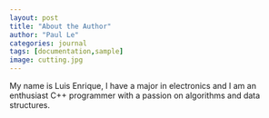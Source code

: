 ```yaml
---
layout: post
title: "About the Author"
author: "Paul Le"
categories: journal
tags: [documentation,sample]
image: cutting.jpg
---
```


My name is Luis Enrique, I have a major in electronics and I am an enthusiast C++ programmer with a passion on algorithms and data structures.


